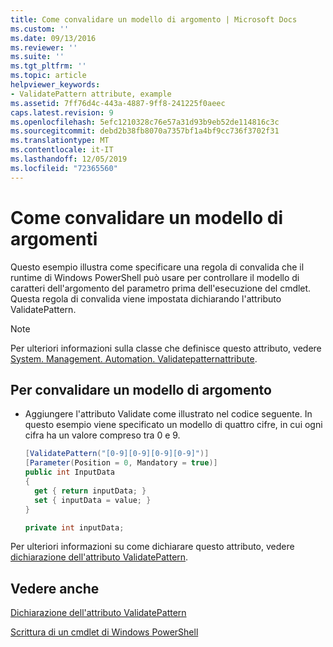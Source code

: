 ```yaml
---
title: Come convalidare un modello di argomento | Microsoft Docs
ms.custom: ''
ms.date: 09/13/2016
ms.reviewer: ''
ms.suite: ''
ms.tgt_pltfrm: ''
ms.topic: article
helpviewer_keywords:
- ValidatePattern attribute, example
ms.assetid: 7ff76d4c-443a-4887-9ff8-241225f0aeec
caps.latest.revision: 9
ms.openlocfilehash: 5efc1210328c76e57a31d93b9eb52de114816c3c
ms.sourcegitcommit: debd2b38fb8070a7357bf1a4bf9cc736f3702f31
ms.translationtype: MT
ms.contentlocale: it-IT
ms.lasthandoff: 12/05/2019
ms.locfileid: "72365560"
---
```

# <a name="how-to-validate-an-argument-pattern"></a>Come convalidare un modello di argomenti

Questo esempio illustra come specificare una regola di convalida che il runtime di Windows PowerShell può usare per controllare il modello di caratteri dell'argomento del parametro prima dell'esecuzione del cmdlet. Questa regola di convalida viene impostata dichiarando l'attributo ValidatePattern.

> [!NOTE]
> Per ulteriori informazioni sulla classe che definisce questo attributo, vedere [System. Management. Automation. Validatepatternattribute](/dotnet/api/System.Management.Automation.ValidatePatternAttribute).

## <a name="to-validate-an-argument-pattern"></a>Per convalidare un modello di argomento

- Aggiungere l'attributo Validate come illustrato nel codice seguente. In questo esempio viene specificato un modello di quattro cifre, in cui ogni cifra ha un valore compreso tra 0 e 9.

    ```csharp
    [ValidatePattern("[0-9][0-9][0-9][0-9]")]
    [Parameter(Position = 0, Mandatory = true)]
    public int InputData
    {
      get { return inputData; }
      set { inputData = value; }
    }

    private int inputData;
    ```

Per ulteriori informazioni su come dichiarare questo attributo, vedere [dichiarazione dell'attributo ValidatePattern](./validatepattern-attribute-declaration.md).

## <a name="see-also"></a>Vedere anche

[Dichiarazione dell'attributo ValidatePattern](./validatepattern-attribute-declaration.md)

[Scrittura di un cmdlet di Windows PowerShell](./writing-a-windows-powershell-cmdlet.md)
